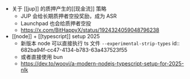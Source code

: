 - 关于 [[jup]] 的质押产生的[[现金流]] 策略
	- JUP 会给长期质押者空投奖励，成为 ASR
	- Launchpad 也会给质押者空投
	- https://x.com/BitHappyX/status/1924324059048796238
- [[node]] + [[typescript]] setup 2025
	- 新版本 node 可以直接执行 ts 文件 `--experimental-strip-types`
	  id:: 682ba94f-cc47-4134-b783-63a437523f55
	- 或者直接使用 bun
	- https://dev.to/woovi/a-modern-nodejs-typescript-setup-for-2025-nlk